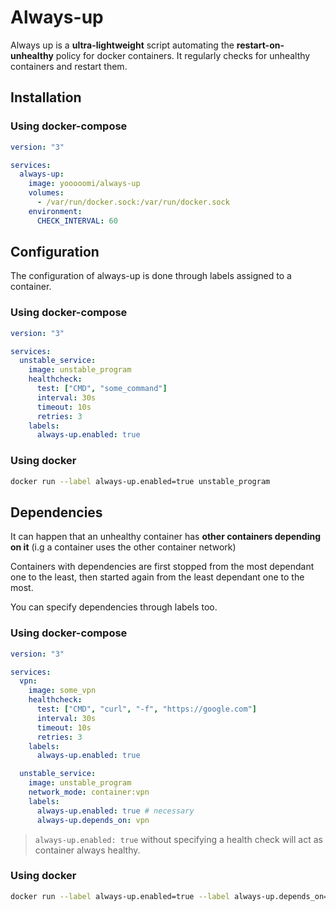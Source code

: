# Always-up

Always up is a **ultra-lightweight** script automating the **restart-on-unhealthy** policy for docker containers. It regularly checks for unhealthy containers and restart them.

## Installation

### Using docker-compose

```yml
version: "3"

services:
  always-up:
    image: yooooomi/always-up
    volumes:
      - /var/run/docker.sock:/var/run/docker.sock
    environment:
      CHECK_INTERVAL: 60
```


## Configuration

The configuration of always-up is done through labels assigned to a container.

### Using docker-compose

```yml
version: "3"

services:
  unstable_service:
    image: unstable_program
    healthcheck:
      test: ["CMD", "some_command"]
      interval: 30s
      timeout: 10s
      retries: 3
    labels:
      always-up.enabled: true
```

### Using docker

```sh
docker run --label always-up.enabled=true unstable_program
```

## Dependencies

It can happen that an unhealthy container has **other containers depending on it** (i.g a container uses the other container network)

Containers with dependencies are first stopped from the most dependant one to the least, then started again from the least dependant one to the most.

You can specify dependencies through labels too.

### Using docker-compose

```yml
version: "3"

services:
  vpn:
    image: some_vpn
    healthcheck:
      test: ["CMD", "curl", "-f", "https://google.com"]
      interval: 30s
      timeout: 10s
      retries: 3
    labels:
      always-up.enabled: true

  unstable_service:
    image: unstable_program
    network_mode: container:vpn
    labels:
      always-up.enabled: true # necessary
      always-up.depends_on: vpn
```

> `always-up.enabled: true` without specifying a health check will act as container always healthy.

### Using docker

```sh
docker run --label always-up.enabled=true --label always-up.depends_on=vpn unstable_program
```
